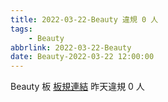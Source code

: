 ```yaml
---
title: 2022-03-22-Beauty 違規 0 人
tags:
    - Beauty
abbrlink: 2022-03-22-Beauty
date: Beauty-2022-03-22 12:00:00
---
```

Beauty 板 [板規連結](https://www.ptt.cc/bbs/Beauty/M.1630069980.A.84B.html)
昨天違規 0 人
